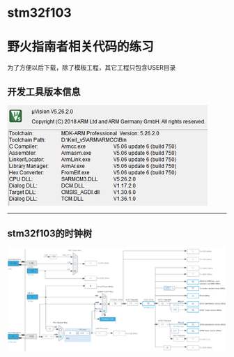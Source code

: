 # stm32f103
# 野火指南者相关代码的练习

为了方便以后下载，除了模板工程，其它工程只包含USER目录

## 开发工具版本信息
![开发工具版本信息](https://github.com/ysx0505/stm32f103/blob/master/000.PNG)

------
## stm32f103的时钟树
![stm32f103的时钟树](https://github.com/ysx0505/stm32f103/blob/master/001.PNG)
